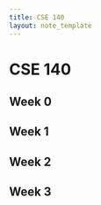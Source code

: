 ```yaml
---
title: CSE 140
layout: note_template
---
```


# CSE 140

## Week 0

## Week 1

## Week 2

## Week 3
